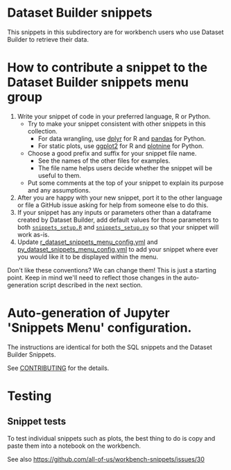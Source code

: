 # Dataset Builder snippets

This snippets in this subdirectory are for workbench users who use Dataset Builder to retrieve their data.

# How to contribute a snippet to the Dataset Builder snippets menu group

1. Write your snippet of code in your preferred language, R or Python.
    * Try to make your snippet consistent with other snippets in this collection.
        * For data wrangling, use [dplyr](https://dplyr.tidyverse.org/) for R and [pandas](https://pandas.pydata.org/) for Python.
        * For static plots, use [ggplot2](https://ggplot2.tidyverse.org/) for R and [plotnine](https://plotnine.readthedocs.io/en/stable/) for Python.
    * Choose a good prefix and suffix for your snippet file name.
        * See the names of the other files for examples.
        * The file name helps users decide whether the snippet will be useful to them.
    * Put some comments at the top of your snippet to explain its purpose and any assumptions.
1. After you are happy with your new snippet, port it to the other language or file a GitHub issue asking for help from someone else to do this.
1. If your snippet has any inputs or parameters other than a dataframe created by Dataset Builder, add default values for those parameters to both [`snippets_setup.R`](./snippets_setup.R) and [`snippets_setup.py`](./snippets_setup.py) so that your snippet will work as-is.
1. Update [r_dataset_snippets_menu_config.yml](../build/r_datset_snippets_menu_config.yml) and [py_dataset_snippets_menu_config.yml](../build/py_dataset_snippets_menu_config.yml) to add your snippet where ever you would like it to be displayed within the menu.

Don't like these conventions? We can change them! This is just a starting point. Keep in mind we'll need to reflect those changes in the auto-generation script described in the next section.

# Auto-generation of Jupyter 'Snippets Menu' configuration.

The instructions are identical for both the SQL snippets and the Dataset Builder Snippets.

See [CONTRIBUTING](../CONTRIBUTING.md#auto-generation-of-jupyter-snippets-menu-configuration) for the details.

# Testing

## Snippet tests
To test individual snippets such as plots, the best thing to do is copy and paste them into a notebook on the workbench.

See also https://github.com/all-of-us/workbench-snippets/issues/30
